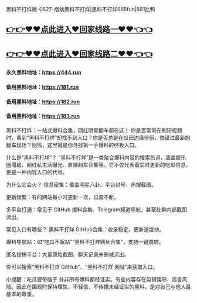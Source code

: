 黑料不打烊微-0627-痞幼黑料不打烊|黑料不打烊665fun|881比鸭

## [👉👉♥♥点此进入♥回家线路一♥♥👈👈](https://unpkg.com/182run/index.html)
## [👉👉♥♥点此进入♥回家线路二♥♥👈👈](https://unpkg.com/182-1run/index.html)

#### 永久黑料地址：https://444.run
#### 备用黑料地址：https://181.run
#### 备用黑料地址：https://182.run
#### 备用黑料地址：https://183.run

黑料不打烊：一站式爆料合集，网红明星翻车都在这！
你是否常常在刷短视频时，看到“黑料不打烊”却找不到入口？你是否总是在瓜田边缘徘徊，怕错过最新的翻车现场？别慌，这里就是你寻找第一手爆料的终极入口。

什么是“黑料不打烊”？
“黑料不打烊”是一类聚合爆料内容的搜索热词，涵盖娱乐圈塌房、网红私生活曝光、直播翻车合集等。它不仅代表着实时更新的吃瓜信息，更是一种内容入口的代号。

为什么它会火？
信息密集：覆盖明星八卦、平台封号、热搜截图。

更新频繁：有的网站每小时更新一次，瓜源不断。

多平台打通：常见于 GitHub 爆料合集、Telegram频道导航，甚至社群内部截图流出。

常见入口有哪些？
黑料不打烊 GitHub合集：收录稳定，更新速度快。

爆料导航站：如“吃瓜不眠站”“黑料不打烊网址合集”，支持一键跳转。

匿名投稿平台：大量原始截图、聊天记录未删减流出。

你可以搜索“黑料不打烊 GitHub”、“黑料不打烊 网址”来获取入口。

小提醒：吃瓜要带脑子
并非所有爆料都经证实。有些内容存在剪辑误导、谣言风险。因此在围观时保持理性，不轻信、不传播未经证实的黑料，是对自己与他人最基本的尊重。

